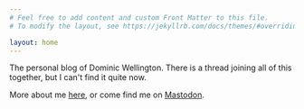 ```yaml
---
# Feel free to add content and custom Front Matter to this file.
# To modify the layout, see https://jekyllrb.com/docs/themes/#overriding-theme-defaults

layout: home
---
```

The personal blog of Dominic Wellington. There is a thread joining all of this together, but I can't find it quite now.

More about me [here](https://findthethread.blog/about/), or come find me on <a rel="me" href="https://mastodon.social/@riotnrrd">Mastodon</a>.